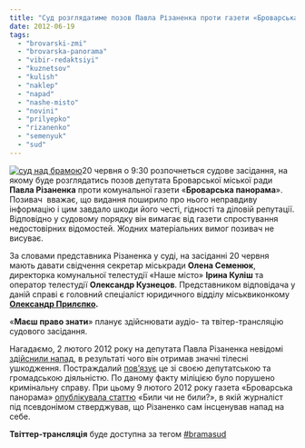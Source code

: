 ```yaml
---
title: "Суд розглядатиме позов Павла Різаненка проти газети «Броварська панорама»"
date: 2012-06-19
tags: 
  - "brovarski-zmi"
  - "brovarska-panorama"
  - "vibir-redaktsiyi"
  - "kuznetsov"
  - "kulish"
  - "naklep"
  - "napad"
  - "nashe-misto"
  - "novini"
  - "prilyepko"
  - "rizanenko"
  - "semenyuk"
  - "sud"
---
```


[![](https://mpz.brovary.org/wp-content/uploads/2012/06/sud-nad-bramoyu.jpg "суд над брамою")](https://mpz.brovary.org/wp-content/uploads/2012/06/sud-nad-bramoyu.jpg)20 червня о 9:30 розпочнеться судове засідання, на якому буде розглядатись позов депутата Броварської міської ради **Павла Різаненка** проти комунальної газети «**Броварська панорама**». Позивач  вважає, що видання поширило про нього неправдиву інформацію і цим завдало шкоди його честі, гідності та діловій репутації. Відповідно у судовому порядку він вимагає від газети спростування недостовірних відомостей. Жодних матеріальних вимог позивач не висуває.

За словами представника Різаненка у суді, на засіданні 20 червня мають давати свідчення секретар міськради **Олена Семенюк**, директорка комунальної телестудії «Наше місто» **Ірина Куліш** та оператор телестудії **Олександр Кузнецов**. Представником відповідача у даній справі є головний спеціаліст юридичного відділу міськвиконкому **[Олександр Прилєпко](https://mpz.brovary.org/prilyepko-telepenko-ta-glasnist-sudovogo-protsesu-video/).**

«**Маєш право знати**» планує здійснювати аудіо- та твітер-трансляцію судового засідання.

Нагадаємо, 2 лютого 2012 року на депутата Павла Різаненка невідомі [здійснили напад](https://mpz.brovary.org/pobito-opozitsiynogo-deputata-brovar/), в результаті чого він отримав значні тілесні ушкодження. Постраждалий [пов’язує](http://rizanenko.org/ya-povyazuyu-napad-vyklyuchno-z-deputatskoyu-diyalnistyu.html) це зі своєю депутатською та громадською діяльністю. По даному факту міліцією було порушено кримінальну справу. При цьому 9 лютого 2012 року газета «Броварська панорама» [опублікувала статтю](https://mpz.brovary.org/paralelni-realnosti-brovarskoyi-p/) «Били чи не били?», в якій журналіст під псевдонімом стверджував, що Різаненко сам інсценував напад на себе.

**Твіттер-трансляція** буде доступна за тегом [#bramasud](https://twitter.com/search/bramasud "Твіттер #bramasud") 

<script charset="utf-8" type="text/javascript" src="http://widgets.twimg.com/j/2/widget.js"></script>

<script type="text/javascript">// <![CDATA[ new TWTR.Widget({ version: 2, type: 'search', search: 'bramasud', interval: 30000, title: 'Судове засідання: Різаненко проти Броварської панорами', subject: 'Маєш Право Знати Бровари', width: 'auto', height: 250, theme: { shell: { background: '#8ec1da', color: '#ffffff' }, tweets: { background: '#ffffff', color: '#444444', links: '#1985b5' } }, features: { scrollbar: true, loop: false, live: true, behavior: 'default' } }).render().start(); // ]]></script>
